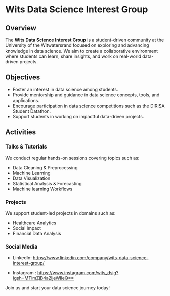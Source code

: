 # Wits  Data Science Interest Group

## Overview
The **Wits  Data Science Interest Group** is a student-driven community at the University of the Witwatersrand focused on exploring and advancing knowledge in data science. We aim to create a collaborative environment where students can learn, share insights, and work on real-world data-driven projects.

## Objectives
- Foster an interest in data science among  students.
- Provide mentorship and guidance in data science concepts, tools, and applications.
- Encourage participation in data science competitions such as the DIRISA Student Datathon.
- Support students in working on impactful data-driven projects.

## Activities
### Talks & Tutorials
We conduct regular hands-on sessions covering topics such as:
- Data Cleaning & Preprocessing
- Machine Learning 
- Data Visualization
- Statistical Analysis & Forecasting
- Machine learning Workflows


### Projects
We support student-led  projects in domains such as:
- Healthcare Analytics
- Social Impact 
- Financial Data Analysis



### Social Media 
- LinkedIn: https://www.linkedin.com/company/wits-data-science-interest-group/

- Instagram : https://www.instagram.com/wits_dsig?igsh=MTlmZjB4a2ljeWlleQ==
 

Join us and start your data science journey today! 

